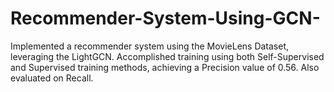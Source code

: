 # Recommender-System-Using-GCN-
Implemented a recommender system using the MovieLens Dataset, leveraging the LightGCN. Accomplished training
using both Self-Supervised and Supervised training methods, achieving a Precision value of 0.56. Also evaluated
on Recall.
